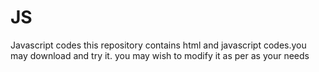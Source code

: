 # JS
Javascript codes
this repository contains html and javascript codes.you may download and try it. you may wish to modify it as per as your needs
